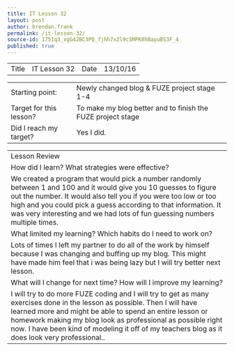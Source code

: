 ```yaml
---
title: IT Lesson 32
layout: post
author: brendan.frank
permalink: /it-lesson-32/
source-id: 1751q3_xgG42BC3PQ_fjhh7xZl9cSMPK8hBapuBS3F_4
published: true
---
```

<table>
  <tr>
    <td>Title</td>
    <td>IT Lesson 32</td>
    <td>Date</td>
    <td>13/10/16</td>
  </tr>
</table>


<table>
  <tr>
    <td>Starting point:</td>
    <td>Newly changed blog & FUZE project stage 1-4</td>
  </tr>
  <tr>
    <td>Target for this lesson?</td>
    <td>To make my blog better and to finish the FUZE project stage</td>
  </tr>
  <tr>
    <td>Did I reach my target? </td>
    <td>Yes I did.</td>
  </tr>
</table>


<table>
  <tr>
    <td>Lesson Review</td>
  </tr>
  <tr>
    <td>How did I learn? What strategies were effective? </td>
  </tr>
  <tr>
    <td>We created a program that would pick a number randomly between 1 and 100 and it would give you 10 guesses to figure out the number. It would also tell you if you were too low or too high and you could pick a guess according to that information. It was very interesting and we had lots of fun guessing numbers multiple times.</td>
  </tr>
  <tr>
    <td>What limited my learning? Which habits do I need to work on? </td>
  </tr>
  <tr>
    <td>Lots of times I left my partner to do all of the work by himself because I was changing and buffing up my blog. This might have made him feel that i was being lazy but I will try better next lesson.</td>
  </tr>
  <tr>
    <td>What will I change for next time? How will I improve my learning?</td>
  </tr>
  <tr>
    <td>I will try to do more FUZE coding and I will try to get as many exercises done in the lesson as possible. Then I will have learned more and might be able to spend an entire lesson or homework making my blog look as professional as possible right now. I have been kind of modeling it off of my teachers blog as it does look very professional..</td>
  </tr>
</table>


